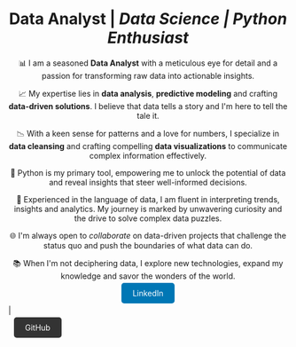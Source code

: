 <h1 align="center"><b>Data Analyst</b> | <i>Data Science | Python Enthusiast</i></h1>

<p align="center">
  📊 I am a seasoned <b>Data Analyst</b> with a meticulous eye for detail and a passion for transforming raw data into actionable insights.
</p>

<p align="center">
  📈 My expertise lies in <b>data analysis</b>, <b>predictive modeling</b> and crafting <b>data-driven solutions</b>. I believe that data tells a story and I'm here to tell the tale it.
</p>

<p align="center">
  📉 With a keen sense for patterns and a love for numbers, I specialize in <b>data cleansing</b> and crafting compelling <b>data visualizations</b> to communicate complex information effectively.
</p>

<p align="center">
  🚀 Python is my primary tool, empowering me to unlock the potential of data and reveal insights that steer well-informed decisions.
</p>

<p align="center">
  💼 Experienced in the language of data, I am fluent in interpreting trends, insights and analytics. My journey is marked by unwavering curiosity and the drive to solve complex data puzzles.
</p>

<p align="center">
  🌐 I'm always open to <i>collaborate</i> on data-driven projects that challenge the status quo and push the boundaries of what data can do.
</p>

<p align="center">
  📚 When I'm not deciphering data, I explore new technologies, expand my knowledge and savor the wonders of the world.
</p>

<p align="center">
  <a href="https://www.linkedin.com/in/mutahar-hussain" style="background-color: #0077B5; color: #fff; padding: 10px 20px; text-decoration: none; border-radius: 5px;">LinkedIn</a><p> | </p>
  <a href="https://github.com/mutahar-khokhar" style="background-color: #333; color: #fff; padding: 10px 20px; text-decoration: none; border-radius: 5px; margin-left: 10px;">GitHub</a>
</p>
